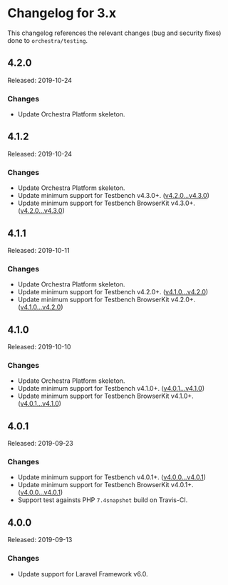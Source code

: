 # Changelog for 3.x

This changelog references the relevant changes (bug and security fixes) done to `orchestra/testing`.

## 4.2.0

Released: 2019-10-24

### Changes

* Update Orchestra Platform skeleton.

## 4.1.2

Released: 2019-10-24

### Changes

* Update Orchestra Platform skeleton.
* Update minimum support for Testbench v4.3.0+. ([v4.2.0...v4.3.0](https://github.com/orchestral/testbench/compare/v4.2.0...v4.3.0))
* Update minimum support for Testbench BrowserKit v4.3.0+. ([v4.2.0...v4.3.0](https://github.com/orchestral/testbench-browser-kit/compare/v4.2.0...v4.3.0))

## 4.1.1

Released: 2019-10-11

### Changes

* Update Orchestra Platform skeleton.
* Update minimum support for Testbench v4.2.0+. ([v4.1.0...v4.2.0](https://github.com/orchestral/testbench/compare/v4.1.0...v4.2.0))
* Update minimum support for Testbench BrowserKit v4.2.0+. ([v4.1.0...v4.2.0](https://github.com/orchestral/testbench-browser-kit/compare/v4.1.0...v4.2.0))

## 4.1.0

Released: 2019-10-10

### Changes

* Update Orchestra Platform skeleton.
* Update minimum support for Testbench v4.1.0+. ([v4.0.1...v4.1.0](https://github.com/orchestral/testbench/compare/v4.0.1...v4.1.0))
* Update minimum support for Testbench BrowserKit v4.1.0+. ([v4.0.1...v4.1.0](https://github.com/orchestral/testbench-browser-kit/compare/v4.0.1...v4.1.0))

## 4.0.1

Released: 2019-09-23

### Changes

* Update minimum support for Testbench v4.0.1+. ([v4.0.0...v4.0.1](https://github.com/orchestral/testbench/compare/v4.0.0...v4.0.1))
* Update minimum support for Testbench BrowserKit v4.0.1+. ([v4.0.0...v4.0.1](https://github.com/orchestral/testbench-browser-kit/compare/v4.0.0...v4.0.1))
* Support test againsts PHP `7.4snapshot` build on Travis-CI.

## 4.0.0

Released: 2019-09-13

### Changes

* Update support for Laravel Framework v6.0.
